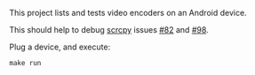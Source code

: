 This project lists and tests video encoders on an Android device.

This should help to debug [scrcpy] issues [#82] and [#98].

[scrcpy]: https://github.com/Genymobile/scrcpy
[#82]: https://github.com/Genymobile/scrcpy/issues/82
[#98]: https://github.com/Genymobile/scrcpy/issues/98

Plug a device, and execute:

    make run
